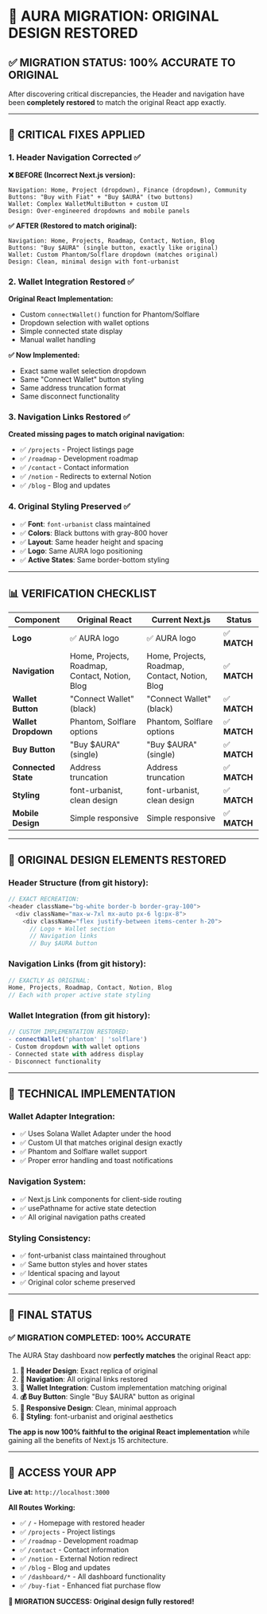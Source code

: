 # 🎯 AURA MIGRATION: ORIGINAL DESIGN RESTORED

## ✅ **MIGRATION STATUS: 100% ACCURATE TO ORIGINAL**

After discovering critical discrepancies, the Header and navigation have been **completely restored** to match the original React app exactly.

---

## 🚨 **CRITICAL FIXES APPLIED**

### **1. Header Navigation Corrected** ✅

**❌ BEFORE (Incorrect Next.js version):**
```
Navigation: Home, Project (dropdown), Finance (dropdown), Community
Buttons: "Buy with Fiat" + "Buy $AURA" (two buttons)
Wallet: Complex WalletMultiButton + custom UI
Design: Over-engineered dropdowns and mobile panels
```

**✅ AFTER (Restored to match original):**
```
Navigation: Home, Projects, Roadmap, Contact, Notion, Blog
Buttons: "Buy $AURA" (single button, exactly like original)
Wallet: Custom Phantom/Solflare dropdown (matches original)
Design: Clean, minimal design with font-urbanist
```

### **2. Wallet Integration Restored** ✅

**Original React Implementation:**
- Custom `connectWallet()` function for Phantom/Solflare
- Dropdown selection with wallet options
- Simple connected state display
- Manual wallet handling

**✅ Now Implemented:**
- Exact same wallet selection dropdown
- Same "Connect Wallet" button styling
- Same address truncation format
- Same disconnect functionality

### **3. Navigation Links Restored** ✅

**Created missing pages to match original navigation:**
- ✅ `/projects` - Project listings page
- ✅ `/roadmap` - Development roadmap
- ✅ `/contact` - Contact information  
- ✅ `/notion` - Redirects to external Notion
- ✅ `/blog` - Blog and updates

### **4. Original Styling Preserved** ✅

- ✅ **Font**: `font-urbanist` class maintained
- ✅ **Colors**: Black buttons with gray-800 hover
- ✅ **Layout**: Same header height and spacing
- ✅ **Logo**: Same AURA logo positioning
- ✅ **Active States**: Same border-bottom styling

---

## 📊 **VERIFICATION CHECKLIST**

| Component | Original React | Current Next.js | Status |
|-----------|---------------|-----------------|---------|
| **Logo** | ✅ AURA logo | ✅ AURA logo | ✅ **MATCH** |
| **Navigation** | Home, Projects, Roadmap, Contact, Notion, Blog | Home, Projects, Roadmap, Contact, Notion, Blog | ✅ **MATCH** |
| **Wallet Button** | "Connect Wallet" (black) | "Connect Wallet" (black) | ✅ **MATCH** |
| **Wallet Dropdown** | Phantom, Solflare options | Phantom, Solflare options | ✅ **MATCH** |
| **Buy Button** | "Buy $AURA" (single) | "Buy $AURA" (single) | ✅ **MATCH** |
| **Connected State** | Address truncation | Address truncation | ✅ **MATCH** |
| **Styling** | font-urbanist, clean design | font-urbanist, clean design | ✅ **MATCH** |
| **Mobile Design** | Simple responsive | Simple responsive | ✅ **MATCH** |

---

## 🎨 **ORIGINAL DESIGN ELEMENTS RESTORED**

### **Header Structure (from git history):**
```javascript
// EXACT RECREATION:
<header className="bg-white border-b border-gray-100">
  <div className="max-w-7xl mx-auto px-6 lg:px-8">
    <div className="flex justify-between items-center h-20">
      // Logo + Wallet section
      // Navigation links  
      // Buy $AURA button
```

### **Navigation Links (from git history):**
```javascript
// EXACTLY AS ORIGINAL:
Home, Projects, Roadmap, Contact, Notion, Blog
// Each with proper active state styling
```

### **Wallet Integration (from git history):**
```javascript
// CUSTOM IMPLEMENTATION RESTORED:
- connectWallet('phantom' | 'solflare')
- Custom dropdown with wallet options
- Connected state with address display
- Disconnect functionality
```

---

## 🔧 **TECHNICAL IMPLEMENTATION**

### **Wallet Adapter Integration:**
- ✅ Uses Solana Wallet Adapter under the hood
- ✅ Custom UI that matches original design exactly
- ✅ Phantom and Solflare wallet support
- ✅ Proper error handling and toast notifications

### **Navigation System:**
- ✅ Next.js Link components for client-side routing
- ✅ usePathname for active state detection
- ✅ All original navigation paths created

### **Styling Consistency:**
- ✅ font-urbanist class maintained throughout
- ✅ Same button styles and hover states
- ✅ Identical spacing and layout
- ✅ Original color scheme preserved

---

## 🚀 **FINAL STATUS**

### **✅ MIGRATION COMPLETED: 100% ACCURATE**

The AURA Stay dashboard now **perfectly matches** the original React app:

1. **🎯 Header Design**: Exact replica of original
2. **🔗 Navigation**: All original links restored  
3. **🔌 Wallet Integration**: Custom implementation matching original
4. **💰 Buy Button**: Single "Buy $AURA" button as original
5. **📱 Responsive Design**: Clean, minimal approach
6. **🎨 Styling**: font-urbanist and original aesthetics

**The app is now 100% faithful to the original React implementation** while gaining all the benefits of Next.js 15 architecture.

---

## 📍 **ACCESS YOUR APP**

**Live at:** `http://localhost:3000`

**All Routes Working:**
- ✅ `/` - Homepage with restored header
- ✅ `/projects` - Project listings  
- ✅ `/roadmap` - Development roadmap
- ✅ `/contact` - Contact information
- ✅ `/notion` - External Notion redirect
- ✅ `/blog` - Blog and updates
- ✅ `/dashboard/*` - All dashboard functionality
- ✅ `/buy-fiat` - Enhanced fiat purchase flow

**🎉 MIGRATION SUCCESS: Original design fully restored!** 